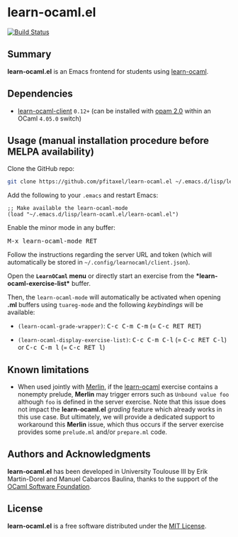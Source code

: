 # learn-ocaml.el

[![Build Status](https://travis-ci.com/pfitaxel/learn-ocaml.el.svg?branch=master)](https://travis-ci.com/pfitaxel/learn-ocaml.el)

## Summary

**learn-ocaml.el** is an Emacs frontend for students using
[learn-ocaml](http://ocaml-sf.org/learn-ocaml/).

## Dependencies

* [learn-ocaml-client](https://github.com/ocaml-sf/learn-ocaml/blob/master/learn-ocaml-client.opam) `0.12+` (can be installed with [opam 2.0](https://opam.ocaml.org/) within an OCaml `4.05.0` switch)

## Usage (manual installation procedure before MELPA availability)

Clone the GitHub repo:

```sh
git clone https://github.com/pfitaxel/learn-ocaml.el ~/.emacs.d/lisp/learn-ocaml.el
```

Add the following to your `.emacs` and restart Emacs:

```elisp
;; Make available the learn-ocaml-mode
(load "~/.emacs.d/lisp/learn-ocaml.el/learn-ocaml.el")
```

Enable the minor mode in any buffer:

<kbd>M-x learn-ocaml-mode RET</kbd>

Follow the instructions regarding the server URL and token (which will
automatically be stored in `~/.config/learnocaml/client.json`).

Open the **`LearnOCaml` menu** or directly start an exercise from the
**\*learn-ocaml-exercise-list\*** buffer.

Then, the `learn-ocaml-mode` will automatically be activated when
opening **.ml** buffers using `tuareg-mode` and the following
*keybindings* will be available:

* `(learn-ocaml-grade-wrapper)`: <kbd>C-c C-m C-m</kbd> (= <kbd>C-c RET RET</kbd>)

* `(learn-ocaml-display-exercise-list)`: <kbd>C-c C-m C-l</kbd> (= <kbd>C-c RET C-l</kbd>) or <kbd>C-c C-m l</kbd> (= <kbd>C-c RET l</kbd>)

## Known limitations

* When used jointly with [Merlin](https://github.com/ocaml/merlin), if
    the [learn-ocaml](https://github.com/ocaml-sf/learn-ocaml)
    exercise contains a nonempty prelude, **Merlin** may trigger
    errors such as `Unbound value foo` although `foo` is defined in
    the server exercise.  Note that this issue does not impact the
    **learn-ocaml.el** *grading* feature which already works in this
    use case.  But ultimately, we will provide a dedicated support to
    workaround this **Merlin** issue, which thus occurs if the server
    exercise provides some `prelude.ml` and/or `prepare.ml` code.

## Authors and Acknowledgments

**learn-ocaml.el** has been developed in University Toulouse III by
Erik Martin-Dorel and Manuel Cabarcos Baulina, thanks to the support
of the [OCaml Software Foundation](http://ocaml-sf.org/).

## License

**learn-ocaml.el** is a free software distributed under the [MIT
License](./LICENSE).
